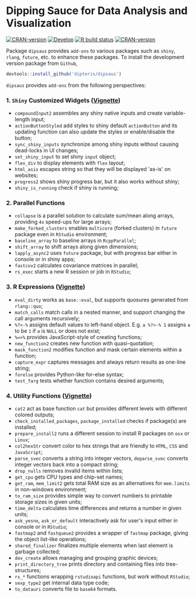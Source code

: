 # Dipping Sauce for Data Analysis and Visualization

<!-- badges: start -->
[![CRAN-version](https://www.r-pkg.org/badges/version/dipsaus)](https://CRAN.R-project.org/package=dipsaus)
[![Develop](https://dipterix.r-universe.dev/badges/dipsaus)](https://dipterix.r-universe.dev/ui#builds)
[![R build status](https://github.com/dipterix/dipsaus/workflows/R-CMD-check/badge.svg)](https://github.com/dipterix/dipsaus/actions)
[![CRAN-version](http://cranlogs.r-pkg.org/badges/grand-total/dipsaus)](https://CRAN.R-project.org/package=dipsaus)
<!-- badges: end -->


Package `dipsaus` provides `add-ons` to various packages such as `shiny`, `rlang`, `future`, etc. to enhance these packages. To install the development version package from `Github`,

```r
devtools::install_github('dipterix/dipsaus')
```

`dipsaus` provides `add-ons` from the following perspectives:

### 1. `Shiny` Customized Widgets ([Vignette](https://dipterix.github.io/dipsaus/articles/shiny_customized_widgets.html))

* `compoundInput2` assembles any shiny native inputs and create variable-length input;
* `actionButtonStyled` add styles to shiny default `actionButton` and its updating function can also update the styles or enable/disable the button;
* `sync_shiny_inputs` synchronize among shiny inputs without causing dead-locks in UI changes;
* `set_shiny_input` to set shiny `input` object;
* `flex_div` to display elements with `flex` layout;
* `html_asis` escapes string so that they will be displayed 'as-is' on websites;
* `progress2` shows shiny progress bar, but it also works without shiny;
* `shiny_is_running` check if shiny is running;

### 2. Parallel Functions

* `collapse` is a parallel solution to calculate sum/mean along arrays, providing `4x` speed-ups for large arrays;
* `make_forked_clusters` enables `multicore` (forked clusters) in `future` package even in `RStudio` environment;
* `baseline_array` to baseline arrays in `RcppParallel`;
* `shift_array` to shift arrays along given dimensions;
* `lapply_async2` uses `future` package, but with progress bar either in console or in shiny apps;
* `fastcov2` calculates covariance matrices in parallel;
* `rs_exec` starts a new R session or job in `RStudio`;

### 3. R Expressions ([Vignette](https://dipterix.github.io/dipsaus/articles/r_expr_addons.html))

* `eval_dirty` works as `base::eval`, but supports quosures generated from `rlang::quo`;
* `match_calls` match calls in a nested manner, and support changing the call arguments recursively;
* `%?<-%` assigns default values to left-hand object. E.g. `a %?<-% 1` assigns `a` to be `1` if `a` is `NULL` or does not exist;
* `%=>%` provides JavaScript-style of creating functions;
* `new_function2` creates new function with quasi-quotation;
* `mask_function2` modifies function and mask certain elements within a function;
* `capture_expr` captures messages and always return results as one-line string;
* `forelse` provides Python-like for-else syntax;
* `test_farg` tests whether function contains desired arguments;

### 4. Utility Functions ([Vignette](https://dipterix.github.io/dipsaus/articles/utility_functions.html))

* `cat2` act as base function `cat` but provides different levels with different colored outputs;
* `check_installed_packages`, `package_installed` checks if package(s) are installed;
* `prepare_install2` runs a different session to install R packages on `osx` or `Linux`;
* `col2hexStr` convert color to hex strings that are friendly to `HTML`, `CSS` and `JavaScript`;
* `parse_svec` converts a string into integer vectors, `deparse_svec` converts integer vectors back into a compact string;
* `drop_nulls` removes invalid items within lists;
* `get_cpu` gets CPU types and chip-set names;
* `get_ram`, `mem_limit2` gets total RAM size as an alternatives for `mem.limits` in non-windows environment;
* `to_ram_size` provides simple way to convert numbers to printable storage sizes in given units;
* `time_delta` calculates time differences and returns a number in given units;
* `ask_yesno`, `ask_or_default` interactively ask for user's input either in console or in `RStudio`;
* `fastmap2` and `fastqueue2` provides a wrapper of `fastmap` package, giving the object list-like operations;
* `shared_finalizer` finalizes multiple elements when last element is garbage collected;
* `dev_create` allows managing and grouping graphic devices;
* `print_directory_tree` prints directory and containing files into tree-structures;
* `rs_*` functions wrapping `rstudioapi` functions, but work without `RStudio`;
* `sexp_type2` get internal data type code;
* `to_datauri` converts file to `base64` formats.
